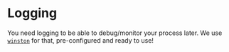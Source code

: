 # Logging

You need logging to be able to debug/monitor your process later. We use [`winston`](https://github.com/winstonjs/winston) for that, pre-configured and ready to use!